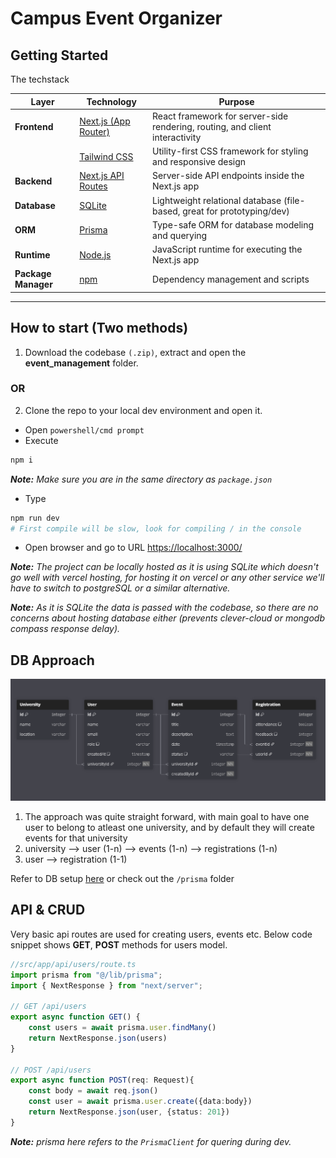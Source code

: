 # Campus Event Organizer 

## Getting Started
The techstack

| Layer        | Technology                 | Purpose                                                                 |
|--------------|----------------------------|-------------------------------------------------------------------------|
| **Frontend** | [Next.js (App Router)](https://nextjs.org/) | React framework for server-side rendering, routing, and client interactivity |
|              | [Tailwind CSS](https://tailwindcss.com/)    | Utility-first CSS framework for styling and responsive design           |
| **Backend**  | [Next.js API Routes](https://nextjs.org/docs/app/building-your-application/routing/router-handlers) | Server-side API endpoints inside the Next.js app |
| **Database** | [SQLite](https://www.sqlite.org/)           | Lightweight relational database (file-based, great for prototyping/dev) |
| **ORM**      | [Prisma](https://www.prisma.io/)            | Type-safe ORM for database modeling and querying                        |
| **Runtime**  | [Node.js](https://nodejs.org/)              | JavaScript runtime for executing the Next.js app                        |
| **Package Manager** | [npm](https://www.npmjs.com/) | Dependency management and scripts |

---

## How to start (Two methods)
1. Download the codebase ```(.zip)```, extract and open the **event_management** folder.
### OR
2. Clone the repo to your local dev environment and open it.
- Open ```powershell/cmd prompt```
- Execute 
```bash
npm i
```
_**Note:** Make sure you are in the same directory as ```package.json```_
- Type 
```bash
npm run dev
# First compile will be slow, look for compiling / in the console
```
- Open browser and go to URL <a href="https://localhost:3000/">https://localhost:3000/</a>

_**Note:** The project can be locally hosted as it is using SQLite which doesn't go well with vercel hosting, for hosting it on vercel or any other service we'll have to switch to postgreSQL or a similar alternative._
<br>

_**Note:** As it is SQLite the data is passed with the codebase, so there are no concerns about hosting database either (prevents clever-cloud or mongodb compass response delay)._

## DB Approach
<img src="1.png" alt="schema" />

1. The approach was quite straight forward, with main goal to have one user to belong to atleast one university, and by default they will create events for that university
2. university --> user (1-n) --> events (1-n) --> registrations (1-n)
3. user --> registration (1-1)

Refer to DB setup [here](prisma/DB.md) or check out the ```/prisma``` folder

## API & CRUD
Very basic api routes are used for creating users, events etc.
Below code snippet shows **GET**, **POST** methods for users model.
```ts
//src/app/api/users/route.ts
import prisma from "@/lib/prisma";
import { NextResponse } from "next/server";

// GET /api/users
export async function GET() {
    const users = await prisma.user.findMany()
    return NextResponse.json(users)
}

// POST /api/users
export async function POST(req: Request){
    const body = await req.json()
    const user = await prisma.user.create({data:body})
    return NextResponse.json(user, {status: 201})
}
```
_**Note:** prisma here refers to the ```PrismaClient``` for quering during dev._

